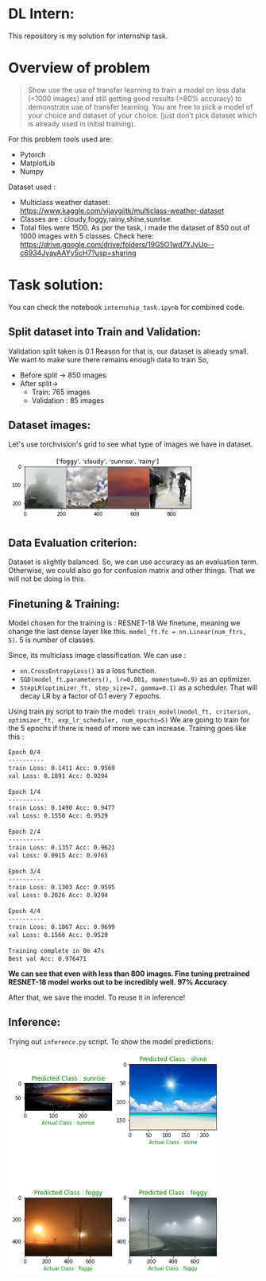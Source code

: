 # DL Intern:
This repository is my solution for internship task.

# Overview of problem
> Show use the use of transfer learning to train a model on less data (<1000 images) and still getting good results (>80% accuracy) to demonstrate use of transfer learning. You are free to pick a model of your choice and dataset of your choice. (just don’t pick dataset which is already used in initial training).

For this problem tools used are:
- Pytorch
- MatplotLib
- Numpy

Dataset used :
- Multiclass weather dataset: https://www.kaggle.com/vijaygiitk/multiclass-weather-dataset
- Classes are : cloudy,foggy,rainy,shine,sunrise.
- Total files were 1500. As per the task, i made the dataset of 850 out of 1000 images with 5 classes. 
Check here: https://drive.google.com/drive/folders/19G5O1wd7YJyUo--c6934JyayAAYy5cH7?usp=sharing

# Task solution:
You can check the notebook `internship_task.ipynb` for combined code.

## Split dataset into Train and Validation:
Validation split taken is 0.1
 Reason for that is, our dataset is already small. We want to make sure there remains enough data to train
 So,
 - Before split -> 850 images
 - After split-> 
      - Train: 765 images 
      - Validation : 85 images
 
## Dataset images:
Let's use torchvision's grid to see what type of images we have in dataset.

![img](asset/DL1.png)

## Data Evaluation criterion:
Dataset is slightly balanced. So, we can use accuracy as an evaluation term. Otherwise, we could also go for confusion matrix and other things. That we will not be doing in this.

## Finetuning & Training:
Model chosen for the training is : RESNET-18
We finetune, meaning we change the last dense layer like this. `model_ft.fc = nn.Linear(num_ftrs, 5)`. 5 is number of classes.

Since, its multiclass image classification. We can use : 
- `nn.CrossEntropyLoss()` as a loss function. 
- `SGD(model_ft.parameters(), lr=0.001, momentum=0.9)` as an optimizer.
- `StepLR(optimizer_ft, step_size=7, gamma=0.1)` as a scheduler. That will decay LR by a factor of 0.1 every 7 epochs. 

Using train.py script to train the model: 
`train_model(model_ft, criterion, optimizer_ft, exp_lr_scheduler,
                       num_epochs=5)`
 We are going to train for the 5 epochs if there is need of more we can increase. Training goes like this :
 ```
 Epoch 0/4
----------
train Loss: 0.1411 Acc: 0.9569
val Loss: 0.1891 Acc: 0.9294

Epoch 1/4
----------
train Loss: 0.1490 Acc: 0.9477
val Loss: 0.1550 Acc: 0.9529

Epoch 2/4
----------
train Loss: 0.1357 Acc: 0.9621
val Loss: 0.0915 Acc: 0.9765

Epoch 3/4
----------
train Loss: 0.1303 Acc: 0.9595
val Loss: 0.2026 Acc: 0.9294

Epoch 4/4
----------
train Loss: 0.1067 Acc: 0.9699
val Loss: 0.1566 Acc: 0.9529

Training complete in 0m 47s
Best val Acc: 0.976471
```
**We can see that even with less than 800 images. Fine tuning pretrained RESNET-18 model works out to be incredibly well. 97% Accuracy**

After that, we save the model. To reuse it in inference!

## Inference:

Trying out `inference.py` script. To show the model predictions:

![img1](asset/DL2.png)

